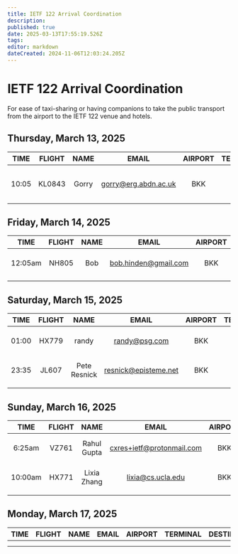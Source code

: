 ```yaml
---
title: IETF 122 Arrival Coordination
description: 
published: true
date: 2025-03-13T17:55:19.526Z
tags: 
editor: markdown
dateCreated: 2024-11-06T12:03:24.205Z
---
```


# IETF 122 Arrival Coordination
For ease of taxi-sharing or having companions to take the public transport from the airport to the IETF 122 venue and hotels.

## Thursday, March 13, 2025

| TIME | FLIGHT | NAME | EMAIL | AIRPORT | TERMINAL | DESTINATION | NOTES |
|:----:|:------:|:----:|:-----:|:-------:|:--------:|:-----------:|:-----:|
|10:05|KL0843|Gorry | gorry@erg.abdn.ac.uk | BKK  | | Holiday Inn beside Marriott Marquis | |



## Friday, March 14, 2025

| TIME | FLIGHT | NAME | EMAIL | AIRPORT | TERMINAL | DESTINATION | NOTES |
|:----:|:------:|:----:|:-----:|:-------:|:--------:|:-----------:|:-----:|
|12:05am|NH805|Bob | bob.hinden@gmail.com | BKK  | | Marriott Marquis Queen’s Park | |
|      |       |      |       |         |          |             |       |

## Saturday, March 15, 2025

| TIME | FLIGHT | NAME | EMAIL | AIRPORT | TERMINAL | DESTINATION | NOTES |
|:----:|:------:|:----:|:-----:|:-------:|:--------:|:-----------:|:-----:|
|01:00|HX779|randy | randy@psg.com | BKK  | | Marriott Marquis Queen’s Park | |
|23:35|JL607|Pete Resnick|resnick@episteme.net| BKK | | Admiral Suites (across street from Marriott) | |
|      |        |      |       |         |          |             |       | 

## Sunday, March 16, 2025

| TIME | FLIGHT | NAME | EMAIL | AIRPORT | TERMINAL | DESTINATION | NOTES |
|:----:|:------:|:----:|:-----:|:-------:|:--------:|:-----------:|:-----:|
|6:25am|VZ761|Rahul Gupta | cxres+ietf@protonmail.com | BKK  | | Marriott Marquis Queen’s Park |company on the train |
|10:00am|HX771|Lixia Zhang | lixia@cs.ucla.edu | BKK  | | Marriott Marquis Queen’s Park |look to share a ride |
|      |        |      |       |         |          |             |       |


## Monday, March 17, 2025

| TIME | FLIGHT | NAME | EMAIL | AIRPORT | TERMINAL | DESTINATION | NOTES |
|:----:|:------:|:----:|:-----:|:-------:|:--------:|:-----------:|:-----:|
|      |        |      |       |         |          |             |       |
|      |        |      |       |         |          |             |       |


